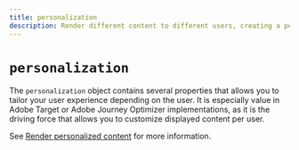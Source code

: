 ```yaml
---
title: personalization
description: Render different content to different users, creating a personalized experience for them.
---
```

# `personalization`

The `personalization` object contains several properties that allows you to tailor your user experience depending on the user. It is especially value in Adobe Target or Adobe Journey Optimizer implementations, as it is the driving force that allows you to customize displayed content per user.

See [Render personalized content](../../personalization/rendering-personalization-content.md) for more information.

<!--
## Properties within this object

* **Default personalization enabled**: 
* **Send display notifications**:
* **Include pending display notifications**:

<!-- Also include the defaultPersonalizationEnabled variable. more info in PLAT-174348.

alloy("sendEvent", { personalization: { defaultPersonalizationEnabled: false } });

defaultPersonalizationEnabled
sendDisplayNotifications
includePendingDisplayNotifications
-->
